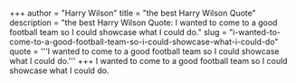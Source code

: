 +++
author = "Harry Wilson"
title = "the best Harry Wilson Quote"
description = "the best Harry Wilson Quote: I wanted to come to a good football team so I could showcase what I could do."
slug = "i-wanted-to-come-to-a-good-football-team-so-i-could-showcase-what-i-could-do"
quote = '''I wanted to come to a good football team so I could showcase what I could do.'''
+++
I wanted to come to a good football team so I could showcase what I could do.
